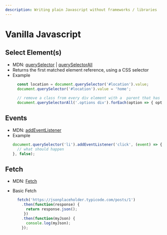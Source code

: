 ```yaml
---
description: Writing plain Javascript without frameworks / libraries
---
```


# Vanilla Javascript

## Select Element(s)

* MDN: [querySelector](https://developer.mozilla.org/en-US/docs/Web/API/Document/querySelector) \| [querySelectorAll](https://developer.mozilla.org/en-US/docs/Web/API/Document/querySelectorAll)
* Returns the first matched element reference, using a CSS selector
* Example
    ```javascript
      const location = document.querySelector('#location').value;
      document.querySelector('#location').value = 'home';
      
      // remove a class from every div element with a  parent that has a class of 'options'
      document.querySelectorAll('.options div').forEach(option => { option.classList.remove('selected') });
    ```
## Events
* MDN: [addEventListener](https://developer.mozilla.org/en-US/docs/Web/API/EventTarget/addEventListener)
* Example
    ```javascript
    document.querySelector('li').addEventListener('click', (event) => {
      // what should happen
    }, false);
    ```
## Fetch

* MDN: [Fetch](https://developer.mozilla.org/en-US/docs/Web/API/Fetch_API)
* Basic Fetch

  ```javascript
    fetch('https://jsonplaceholder.typicode.com/posts/1')
      .then(function(response) {    
        return response.json();  
       })
      .then(function(myJson) {    
        console.log(myJson);
      });
  ```

